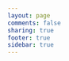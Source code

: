 ```yaml
---
layout: page
comments: false
sharing: true
footer: true
sidebar: true
---
```


<link rel='stylesheet' href='http://publicationslist.org/edit.css'>

<script>
var details = false;
var details = {"firstname":"Satrajit","middlename":"S","lastname":"Ghosh","email":"satra@mit.edu","website":"http:\/\/www.mit.edu\/~satra","address":"","biosketch":"My present research focuses on novel computational approaches for representing multimodal data in the context of the clinical disorders and to develop models for diagnosing and predicting treatment outcome. This is currently being applied to stuttering, ADHD, MDD and SAD. I am also involved with the development and validation of realtime-fMRI as a clinical tool in the context of new project funded by the DoD. I have developed state-of-the-art tools for region of interest analysis of neuroimaging data. As P.I. of an R03 from NIBIB I initiated the development of a Python-based, open-source, multi-institution software project aimed at improving interoperability among existing imaging analysis software packages (http:\/\/nipy.org\/nipype). My prior work has involved real-time synthesis of computer music and sound effects, controlling chaotic oscillators, computational modeling of speech acquisition and production, and real-time DSP-based speech signal processing."};
var readonly = '1';
var rootpath = 'http://publicationslist.org/';
var ownpage = '1';
var userid = 'satra';
var mode = 'publish';
var nothumbs = 0;
var publistBrand = "PublicationsList.org";
var localInstall = 0;
var citationFormat = "default";
var previewMode = '';
<!--
   function setStyle(str) {
     document.getElementById("styleid").href = str;
   }
-->
</script>

<script src='http://publicationslist.org/schema.js?'></script>

<script>
var publist = [
{"refid":"1","repocollections":"","attachment":"","_thumb":"","articletype":"article","sectionheading":"","title":"Cine magnetic resonance imaging with simultaneous audio to evaluate pediatric velopharyngeal insufficiency.","year":"2011","author":"Amanda L Silver, Katherine Nimkin, Jean E Ashland, Satrajit S Ghosh, Andre J W van der Kouwe, Matthew T Brigger, Christopher J Hartnick","journal":"Arch Otolaryngol Head Neck Surg","volume":"137","number":"3","pages":"258-263","month":"Mar","doi":"10.1001\/archoto.2011.11","pubmed":"21422310","pdflink":"http:\/\/www.mendeley.com\/download\/public\/1121631\/4512648195\/de0f8fc781c08412ecd257f337e1d3d63d7b4c41\/dl.pdf","urllink":"","abstract":"To develop a protocol linking cine magnetic resonance (MR) imaging to simultaneously acquired audio recordings of specific phonatory tasks to evaluate velopharyngeal insufficiency (VPI) in children.","note":"","tags":"Adolescent,Adult,Child,Female,Humans,Image Processing, Computer-Assisted,Magnetic Resonance Imaging, Cine,Male,Palate, Soft,Phonation,Reference Values,Tape Recording,Velopharyngeal Insufficiency","publisher":"","booktitle":"","editor":"","address":"","school":"","issn":"1538-361X","isi":"","key":"Silver2011","howpublished":""},
{"refid":"2","repocollections":"","attachment":"","_thumb":"","articletype":"article","sectionheading":"","title":"fMRI investigation of unexpected somatosensory feedback perturbation during speech.","year":"2011","author":"Elisa Golfinopoulos, Jason A Tourville, Jason W Bohland, Satrajit S Ghosh, Alfonso Nieto-Castanon, Frank H Guenther","journal":"Neuroimage","volume":"55","number":"3","pages":"1324-1338","month":"Apr","doi":"10.1016\/j.neuroimage.2010.12.065","pubmed":"21195191","pdflink":"http:\/\/www.mendeley.com\/download\/public\/1121631\/4449461245\/63666819e01265d6d2ddd75e064b97fc92bde1bf\/dl.pdf","urllink":"","abstract":"Somatosensory feedback plays a critical role in the coordination of articulator movements for speech production. In response to unexpected resistance to lip or jaw movements during speech, fluent speakers can use the difference between the somatosensory expectations of a speech sound and the actual somatosensory feedback to adjust the trajectories of functionally relevant but unimpeded articulators. In an effort to investigate the neural substrates underlying the somatosensory feedback control of speech, we used an event-related sparse sampling functional magnetic resonance imaging paradigm and a novel pneumatic device that unpredictably blocked subjects' jaw movements. In comparison to speech, perturbed speech, in which jaw perturbation prompted the generation of compensatory speech motor commands, demonstrated increased effects in bilateral ventral motor cortex, right-lateralized anterior supramarginal gyrus, inferior frontal gyrus pars triangularis and ventral premotor cortex, and bilateral inferior posterior cerebellum (lobule VIII). Structural equation modeling revealed a significant increased influence from left anterior supramarginal gyrus to right anterior supramarginal gyrus and from left anterior supramarginal gyrus to right ventral premotor cortex as well as a significant increased reciprocal influence between right ventral premotor cortex and right ventral motor cortex and right anterior supramarginal gyrus and right inferior frontal gyrus pars triangularis for perturbed speech relative to speech. These results suggest that bilateral anterior supramarginal gyrus, right inferior frontal gyrus pars triangularis, right ventral premotor and motor cortices are functionally coupled and influence speech motor output when somatosensory feedback is unexpectedly perturbed during speech production.","note":"","tags":"Adult,Biomechanics,Cerebellum,Cerebral Cortex,Data Interpretation, Statistical,Electric Stimulation,Feedback, Physiological,Female,Functional Laterality,Humans,Image Processing, Computer-Assisted,Jaw,Magnetic Resonance Imaging,Male,Middle Aged,Models, Statistical,Oxygen,Phonetics,Physical Stimulation,Psychomotor Performance,Speech,Young Adult","publisher":"","booktitle":"","editor":"","address":"","school":"","issn":"1095-9572","isi":"","key":"Golfinopoulos2011","howpublished":""},
{"refid":"3","repocollections":"","attachment":"","_thumb":"","articletype":"article","sectionheading":"","title":"Evaluating the validity of volume-based and surface-based brain image registration for developmental cognitive neuroscience studies in children 4 to 11 years of age.","year":"2010","author":"Satrajit S Ghosh, Sita Kakunoori, Jean Augustinack, Alfonso Nieto-Castanon, Ioulia Kovelman, Nadine Gaab, Joanna A Christodoulou, Christina Triantafyllou, John D E Gabrieli, Bruce Fischl","journal":"Neuroimage","volume":"53","number":"1","pages":"85-93","month":"Oct","doi":"10.1016\/j.neuroimage.2010.05.075","pubmed":"20621657","pdflink":"http:\/\/www.mendeley.com\/download\/public\/1121631\/4527114305\/cca38234ad1e647fd57adf0a7c1d7504a3dae882\/dl.pdf","urllink":"","abstract":"Understanding the neurophysiology of human cognitive development relies on methods that enable accurate comparison of structural and functional neuroimaging data across brains from people of different ages. A fundamental question is whether the substantial brain growth and related changes in brain morphology that occur in early childhood permit valid comparisons of brain structure and function across ages. Here we investigated whether valid comparisons can be made in children from ages 4 to 11, and whether there are differences in the use of volume-based versus surface-based registration approaches for aligning structural landmarks across these ages. Regions corresponding to the calcarine sulcus, central sulcus, and Sylvian fissure in both the hemispheres were manually labeled on T1-weighted structural magnetic resonance images from 31 children ranging in age from 4.2 to 11.2years old. Quantitative measures of shape similarity and volumetric-overlap of these manually labeled regions were calculated when brains were aligned using a 12-parameter affine transform, SPM's nonlinear normalization, a diffeomorphic registration (ANTS), and FreeSurfer's surface-based registration. Registration error for normalization into a common reference framework across participants in this age range was lower than commonly used functional imaging resolutions. Surface-based registration provided significantly better alignment of cortical landmarks than volume-based registration. In addition, registering children's brains to a common space does not result in an age-associated bias between older and younger children, making it feasible to accurately compare structural properties and patterns of brain activation in children from ages 4 to 11.","note":"Supplementary material: http:\/\/hdl.handle.net\/1721.1\/75815","tags":"Aging,Algorithms,Brain,Child, Preschool,Cognition,Female,Humans,Image Enhancement,Image Interpretation, Computer-Assisted,Imaging, Three-Dimensional,Male,Neurosciences,Reproducibility of Results,Sensitivity and Specificity,Subtraction Technique","weight":"3","publisher":"","booktitle":"","editor":"","address":"","school":"","issn":"1095-9572","isi":"","key":"Ghosh2010","howpublished":""},
{"refid":"4","repocollections":"","attachment":"","_thumb":"","articletype":"article","sectionheading":"","title":"Evaluation of volume-based and surface-based brain image registration methods.","year":"2010","author":"Arno Klein, Satrajit S Ghosh, Brian Avants, B T T Yeo, Bruce Fischl, Babak Ardekani, James C Gee, J J Mann, Ramin V Parsey","journal":"Neuroimage","volume":"51","number":"1","pages":"214-220","month":"May","doi":"10.1016\/j.neuroimage.2010.01.091","pubmed":"20123029","pdflink":"http:\/\/www.mendeley.com\/download\/public\/1121631\/4366884125\/6a27fb3d80567e44cd35e6d935d163850e04bd53\/dl.pdf","urllink":"","abstract":"Establishing correspondences across brains for the purposes of comparison and group analysis is almost universally done by registering images to one another either directly or via a template. However, there are many registration algorithms to choose from. A recent evaluation of fully automated nonlinear deformation methods applied to brain image registration was restricted to volume-based methods. The present study is the first that directly compares some of the most accurate of these volume registration methods with surface registration methods, as well as the first study to compare registrations of whole-head and brain-only (de-skulled) images. We used permutation tests to compare the overlap or Hausdorff distance performance for more than 16,000 registrations between 80 manually labeled brain images. We compared every combination of volume-based and surface-based labels, registration, and evaluation. Our primary findings are the following: 1. de-skulling aids volume registration methods; 2. custom-made optimal average templates improve registration over direct pairwise registration; and 3. resampling volume labels on surfaces or converting surface labels to volumes introduces distortions that preclude a fair comparison between the highest ranking volume and surface registration methods using present resampling methods. From the results of this study, we recommend constructing a custom template from a limited sample drawn from the same or a similar representative population, using the same algorithm used for registering brains to the template.","note":"","tags":"Adult,Algorithms,Brain,Female,Head,Humans,Image Processing, Computer-Assisted,Imaging, Three-Dimensional,Magnetic Resonance Imaging,Male,Organ Size,Software,Young Adult","publisher":"","booktitle":"","editor":"","address":"","school":"","issn":"1095-9572","isi":"","key":"Klein2010","howpublished":""},
{"refid":"5","repocollections":"","attachment":"","_thumb":"","articletype":"article","sectionheading":"","title":"A neuroimaging study of premotor lateralization and cerebellar involvement in the production of phonemes and syllables.","year":"2008","author":"Satrajit S Ghosh, Jason A Tourville, Frank H Guenther","journal":"J Speech Lang Hear Res","volume":"51","number":"5","pages":"1183-1202","month":"Oct","doi":"10.1044\/1092-4388(2008\/07-0119)","pubmed":"18664692","pdflink":"http:\/\/www.mendeley.com\/download\/public\/1121631\/4449474285\/931d5d11879bdbb1d8bdecd4507dc993e4a34a80\/dl.pdf","urllink":"","abstract":"This study investigated the network of brain regions involved in overt production of vowels, monosyllables, and bisyllables to test hypotheses derived from the Directions Into Velocities of Articulators (DIVA) model of speech production (Guenther, Ghosh, & Tourville, 2006). The DIVA model predicts left lateralized activity in inferior frontal cortex when producing a single syllable or phoneme and increased cerebellar activity for consonant-vowel syllables compared with steady-state vowels.","note":"","tags":"Adult,Auditory Cortex,Basal Ganglia,Brain Mapping,Cerebellum,Female,Frontal Lobe,Functional Laterality,Humans,Magnetic Resonance Imaging,Male,Middle Aged,Motor Cortex,Phonetics,Somatosensory Cortex,Speech,Thalamus","publisher":"","booktitle":"","editor":"","address":"","school":"","issn":"1092-4388","isi":"","key":"Ghosh2008","howpublished":""},
{"refid":"6","repocollections":"","attachment":"","_thumb":"","articletype":"article","sectionheading":"","title":"Neural modeling and imaging of the cortical interactions underlying syllable production.","year":"2006","author":"Frank H Guenther, Satrajit S Ghosh, Jason A Tourville","journal":"Brain Lang","volume":"96","number":"3","pages":"280-301","month":"Mar","doi":"10.1016\/j.bandl.2005.06.001","pubmed":"16040108","pdflink":"http:\/\/www.mendeley.com\/download\/public\/1121631\/4140896052\/ad6dad3505a13837b2cb9d6b7e63d577a8fb439e\/dl.pdf","urllink":"","abstract":"This paper describes a neural model of speech acquisition and production that accounts for a wide range of acoustic, kinematic, and neuroimaging data concerning the control of speech movements. The model is a neural network whose components correspond to regions of the cerebral cortex and cerebellum, including premotor, motor, auditory, and somatosensory cortical areas. Computer simulations of the model verify its ability to account for compensation to lip and jaw perturbations during speech. Specific anatomical locations of the model's components are estimated, and these estimates are used to simulate fMRI experiments of simple syllable production.","note":"","tags":"Brain Mapping,Cerebral Cortex,Computer Simulation,Humans,Magnetic Resonance Imaging,Models, Neurological,Nerve Net,Psychomotor Performance,Speech,Synaptic Transmission","publisher":"","booktitle":"","editor":"","address":"","school":"","issn":"0093-934X","isi":"","key":"Guenther2006","howpublished":""},
{"refid":"7","repocollections":"","attachment":"","_thumb":"","articletype":"article","sectionheading":"","title":"Representation of sound categories in auditory cortical maps.","year":"2004","author":"Frank H Guenther, Alfonso Nieto-Castanon, Satrajit S Ghosh, Jason A Tourville","journal":"J Speech Lang Hear Res","volume":"47","number":"1","pages":"46-57","month":"Feb","doi":"10.1044\/1092-4388(2004\/005)","pubmed":"15072527","pdflink":"http:\/\/www.mendeley.com\/download\/public\/1121631\/4449474265\/6c957087d7c618235c8bfb5df916dbb575475120\/dl.pdf","urllink":"","abstract":"Functional magnetic resonance imaging (fMRI) was used to investigate the representation of sound categories in human auditory cortex. Experiment 1 investigated the representation of prototypical (good) and nonprototypical (bad) examples of a vowel sound. Listening to prototypical examples of a vowel resulted in less auditory cortical activation than did listening to nonprototypical examples. Experiments 2 and 3 investigated the effects of categorization training and discrimination training with novel nonspeech sounds on auditory cortical representations. The 2 training tasks were shown to have opposite effects on the auditory cortical representation of sounds experienced during training: Discrimination training led to an increase in the amount of activation caused by the training stimuli, whereas categorization training led to decreased activation. These results indicate that the brain efficiently shifts neural resources away from regions of acoustic space where discrimination between sounds is not behaviorally important (e.g., near the center of a sound category) and toward regions where accurate discrimination is needed. The results also provide a straightforward neural account of learned aspects of perceptual distortion near sound categories: Sounds from the center of a category are more difficult to discriminate from each other than sounds near category boundaries because they are represented by fewer cells in the auditory cortical areas.","note":"","tags":"Acoustic Stimulation,Adolescent,Adult,Auditory Cortex,Auditory Threshold,Brain Mapping,Dominance, Cerebral,Female,Humans,Magnetic Resonance Imaging,Male,Middle Aged,Speech Discrimination Tests,Speech Perception","publisher":"","booktitle":"","editor":"","address":"","school":"","issn":"1092-4388","isi":"","key":"Guenther2004","howpublished":""},
{"refid":"8","repocollections":"","attachment":"","_thumb":"","articletype":"article","sectionheading":"","title":"Region of interest based analysis of functional imaging data.","year":"2003","author":"Alfonso Nieto-Castanon, Satrajit S Ghosh, Jason A Tourville, Frank H Guenther","journal":"Neuroimage","volume":"19","number":"4","pages":"1303-1316","month":"Aug","doi":"10.1016\/S1053-8119(03)00188-5","pubmed":"12948689","pdflink":"http:\/\/www.mendeley.com\/download\/public\/1121631\/4140898702\/344a1dd03d94779f950beea9220b0a91f67cd57a\/dl.pdf","urllink":"","abstract":"fMRI analysis techniques are presented that test functional hypotheses at the region of interest (ROI) level. An SPM-compatible Matlab toolbox has been developed that allows the creation of subject-specific ROI masks based on anatomical markers and the testing of functional hypotheses on the regional response using multivariate time-series analysis techniques. The combined application of subject-specific ROI definition and region-level functional analysis is shown to appropriately compensate for intersubject anatomical variability, offering finer localization and increased sensitivity to task-related effects than standard techniques based on whole-brain normalization and voxel or cluster-level functional analysis, while providing a more direct link between discrete brain region hypotheses and the statistical analyses used to test them.","note":"","tags":"Artifacts,Brain Mapping,Cerebral Cortex,Humans,Image Processing, Computer-Assisted,Imaging, Three-Dimensional,Linear Models,Magnetic Resonance Imaging,Mathematical Computing,Monte Carlo Method,Multivariate Analysis,Neural Networks (Computer)","publisher":"","booktitle":"","editor":"","address":"","school":"","issn":"1053-8119","isi":"","key":"Nieto-Castanon2003","howpublished":""},
{"refid":"9","repocollections":"","attachment":"","_thumb":"","articletype":"article","sectionheading":"","title":"Mindboggle: automated brain labeling with multiple atlases.","year":"2005","author":"Arno Klein, Brett Mensh, Satrajit Ghosh, Jason Tourville, Joy Hirsch","journal":"BMC Med Imaging","volume":"5","number":"","pages":"","month":"Oct","doi":"10.1186\/1471-2342-5-7","pubmed":"16202176","pdflink":"http:\/\/www.mendeley.com\/download\/public\/1121631\/4449474255\/d7abfa0a5fe0155360e7383d35a5ff4576ed4893\/dl.pdf","urllink":"","abstract":"To make inferences about brain structures or activity across multiple individuals, one first needs to determine the structural correspondences across their image data. We have recently developed Mindboggle as a fully automated, feature-matching approach to assign anatomical labels to cortical structures and activity in human brain MRI data. Label assignment is based on structural correspondences between labeled atlases and unlabeled image data, where an atlas consists of a set of labels manually assigned to a single brain image. In the present work, we study the influence of using variable numbers of individual atlases to nonlinearly label human brain image data.","note":"","tags":"","publisher":"","booktitle":"","editor":"","address":"","school":"","issn":"1471-2342","isi":"","key":"Klein2005","howpublished":""},
{"refid":"10","repocollections":"","attachment":"","_thumb":"","articletype":"article","sectionheading":"","title":"Computing moment-to-moment BOLD activation for real-time neurofeedback.","year":"2011","author":"Oliver Hinds, Satrajit Ghosh, Todd W Thompson, Julie J Yoo, Susan Whitfield-Gabrieli, Christina Triantafyllou, John D E Gabrieli","journal":"Neuroimage","volume":"54","number":"1","pages":"361-368","month":"Jan","doi":"10.1016\/j.neuroimage.2010.07.060","pubmed":"20682350","pdflink":"http:\/\/www.mendeley.com\/download\/public\/1121631\/4366448085\/bb88e1c9439a8ff26d789384496c2f505dba2181\/dl.%20-%202011%20-%20neuroimage%20computing%20moment-to-moment%20bold%20activation%20for%20real-time%20neurofeedback","urllink":"","abstract":"Estimating moment-to-moment changes in blood oxygenation level dependent (BOLD) activation levels from functional magnetic resonance imaging (fMRI) data has applications for learned regulation of regional activation, brain state monitoring, and brain-machine interfaces. In each of these contexts, accurate estimation of the BOLD signal in as little time as possible is desired. This is a challenging problem due to the low signal-to-noise ratio of fMRI data. Previous methods for real-time fMRI analysis have either sacrificed the ability to compute moment-to-moment activation changes by averaging several acquisitions into a single activation estimate or have sacrificed accuracy by failing to account for prominent sources of noise in the fMRI signal. Here we present a new method for computing the amount of activation present in a single fMRI acquisition that separates moment-to-moment changes in the fMRI signal intensity attributable to neural sources from those due to noise, resulting in a feedback signal more reflective of neural activation. This method computes an incremental general linear model fit to the fMRI time series, which is used to calculate the expected signal intensity at each new acquisition. The difference between the measured intensity and the expected intensity is scaled by the variance of the estimator in order to transform this residual difference into a statistic. Both synthetic and real data were used to validate this method and compare it to the only other published real-time fMRI method.","note":"","tags":"Biofeedback, Psychology,Computing Methodologies,Feedback, Physiological,Feedback, Psychological,Humans,Image Processing, Computer-Assisted,Kinetics,Magnetic Resonance Imaging,Oxygen,Reproducibility of Results,Signal Transduction","publisher":"","booktitle":"","editor":"","address":"","school":"","issn":"1095-9572","isi":"","key":"Hinds2011","howpublished":""},
{"refid":"11","repocollections":"","attachment":"","_thumb":"","articletype":"article","sectionheading":"","title":"Prediction of Successful Memory Encoding from fMRI Data.","year":"2008","author":"S K Balci, M R Sabuncu, J Yoo, S S Ghosh, S Whitfield-Gabrieli, J D E Gabrieli, P Golland","journal":"Med Image Comput Comput Assist Interv","volume":"2008","number":"11","pages":"97-104","month":"Sep","doi":"10.1901\/jaba.2008.2008-97","pubmed":"20401334","pdflink":"http:\/\/www.mendeley.com\/download\/public\/1121631\/4449474275\/d7f7c9895a8a70e76691722a364794be1182e9c3\/dl.pdf","urllink":"","abstract":"In this work, we explore the use of classification algorithms in predicting mental states from functional neuroimaging data. We train a linear support vector machine classifier to characterize spatial fMRI activation patterns. We employ a general linear model based feature extraction method and use the t-test for feature selection. We evaluate our method on a memory encoding task, using participants' subjective prediction about learning as a benchmark for our classifier. We show that the classifier achieves better than random predictions and the average accuracy is close to subject's own prediction performance. In addition, we validate our tool on a simple motor task where we demonstrate an average prediction accuracy of over 90%. Our experiments demonstrate that the classifier performance depends significantly on the complexity of the experimental design and the mental process of interest.","note":"","tags":"","publisher":"","booktitle":"","editor":"","address":"","school":"","issn":"","isi":"","key":"Balci2008","howpublished":""},
{"refid":"12","repocollections":"","attachment":"","_thumb":"","articletype":"article","sectionheading":"","title":"An investigation of the relation between sibilant production and somatosensory and auditory acuity.","year":"2010","author":"Satrajit S Ghosh, Melanie L Matthies, Edwin Maas, Alexandra Hanson, Mark Tiede, Lucie M\u00e9nard, Frank H Guenther, Harlan Lane, Joseph S Perkell","journal":"J Acoust Soc Am","volume":"128","number":"5","pages":"3079-3087","month":"Nov","doi":"10.1121\/1.3493430","pubmed":"21110603","pdflink":"http:\/\/www.mendeley.com\/download\/public\/1121631\/4449461225\/693235738d8cc562c92b137e62dacaf3ac1e84c1\/dl.pdf","urllink":"","abstract":"The relation between auditory acuity, somatosensory acuity and the magnitude of produced sibilant contrast was investigated with data from 18 participants. To measure auditory acuity, stimuli from a synthetic sibilant continuum ([s]-[\u0283]) were used in a four-interval, two-alternative forced choice adaptive-staircase discrimination task. To measure somatosensory acuity, small plastic domes with grooves of different spacing were pressed against each participant's tongue tip and the participant was asked to identify one of four possible orientations of the grooves. Sibilant contrast magnitudes were estimated from productions of the words 'said,' 'shed,' 'sid,' and 'shid'. Multiple linear regression revealed a significant relation indicating that a combination of somatosensory and auditory acuity measures predicts produced acoustic contrast. When the participants were divided into high- and low-acuity groups based on their median somatosensory and auditory acuity measures, separate ANOVA analyses with sibilant contrast as the dependent variable yielded a significant main effect for each acuity group. These results provide evidence that sibilant productions have auditory as well as somatosensory goals and are consistent with prior results and the theoretical framework underlying the DIVA model of speech production.","note":"","tags":"Auditory Cortex,Feedback,Female,Humans,Linear Models,Male,Phonation,Phonetics,Proprioception,Somatosensory Cortex,Speech Perception,Speech Production Measurement,Tongue,Touch Perception,Young Adult","publisher":"","booktitle":"","editor":"","address":"","school":"","issn":"1520-8524","isi":"","key":"Ghosh2010","howpublished":""},
{"refid":"13","repocollections":"","attachment":"","_thumb":"","articletype":"article","sectionheading":"","title":"Adaptive auditory feedback control of the production of formant trajectories in the Mandarin triphthong \/iau\/ and its pattern of generalization.","year":"2010","author":"Shanqing Cai, Satrajit S Ghosh, Frank H Guenther, Joseph S Perkell","journal":"J Acoust Soc Am","volume":"128","number":"4","pages":"2033-2048","month":"Oct","doi":"10.1121\/1.3479539","pubmed":"20968374","pdflink":"http:\/\/www.mendeley.com\/download\/public\/1121631\/4449474295\/1b1da271d0f7f7bd69e5c9e1a6f4dfdf0d9cf762\/dl.pdf","urllink":"","abstract":"In order to test whether auditory feedback is involved in the planning of complex articulatory gestures in time-varying phonemes, the current study examined native Mandarin speakers' responses to auditory perturbations of their auditory feedback of the trajectory of the first formant frequency during their production of the triphthong \/iau\/. On average, subjects adaptively adjusted their productions to partially compensate for the perturbations in auditory feedback. This result indicates that auditory feedback control of speech movements is not restricted to quasi-static gestures in monophthongs as found in previous studies, but also extends to time-varying gestures. To probe the internal structure of the mechanisms of auditory-motor transformations, the pattern of generalization of the adaptation learned on the triphthong \/iau\/ to other vowels with different temporal and spatial characteristics (produced only under masking noise) was tested. A broad but weak pattern of generalization was observed; the strength of the generalization diminished with increasing dissimilarity from \/iau\/. The details and implications of the pattern of generalization are examined and discussed in light of previous sensorimotor adaptation studies of both speech and limb motor control and a neurocomputational model of speech motor control.","note":"","tags":"Adaptation, Psychological,Adult,Audiometry, Speech,Auditory Pathways,Auditory Threshold,Feedback, Psychological,Female,Gestures,Humans,Male,Motor Activity,Phonetics,Signal Detection, Psychological,Sound Spectrography,Speech Acoustics,Speech Perception,Time Factors","publisher":"","booktitle":"","editor":"","address":"","school":"","issn":"1520-8524","isi":"","key":"Cai2010","howpublished":""},
{"refid":"14","repocollections":"","attachment":"","_thumb":"","articletype":"article","sectionheading":"","title":"Nipype: a flexible, lightweight and extensible neuroimaging data processing framework in python.","year":"2011","author":"Krzysztof Gorgolewski, Christopher D Burns, Cindee Madison, Dav Clark, Yaroslav O Halchenko, Michael L Waskom, Satrajit S Ghosh","journal":"Front Neuroinform","volume":"5","number":"","pages":"","month":"08","doi":"10.3389\/fninf.2011.00013","pubmed":"21897815","pdflink":"http:\/\/www.mendeley.com\/download\/public\/1121631\/4449461235\/b85bf8a0689b3b6b631c5470776cbbf90b7e7993\/dl.pdf","urllink":"","abstract":"Current neuroimaging software offer users an incredible opportunity to analyze their data in different ways, with different underlying assumptions. Several sophisticated software packages (e.g., AFNI, BrainVoyager, FSL, FreeSurfer, Nipy, R, SPM) are used to process and analyze large and often diverse (highly multi-dimensional) data. However, this heterogeneous collection of specialized applications creates several issues that hinder replicable, efficient, and optimal use of neuroimaging analysis approaches: (1) No uniform access to neuroimaging analysis software and usage information; (2) No framework for comparative algorithm development and dissemination; (3) Personnel turnover in laboratories often limits methodological continuity and training new personnel takes time; (4) Neuroimaging software packages do not address computational efficiency; and (5) Methods sections in journal articles are inadequate for reproducing results. To address these issues, we present Nipype (Neuroimaging in Python: Pipelines and Interfaces; http:\/\/nipy.org\/nipype), an open-source, community-developed, software package, and scriptable library. Nipype solves the issues by providing Interfaces to existing neuroimaging software with uniform usage semantics and by facilitating interaction between these packages using Workflows. Nipype provides an environment that encourages interactive exploration of algorithms, eases the design of Workflows within and between packages, allows rapid comparative development of algorithms and reduces the learning curve necessary to use different packages. Nipype supports both local and remote execution on multi-core machines and clusters, without additional scripting. Nipype is Berkeley Software Distribution licensed, allowing anyone unrestricted usage. An open, community-driven development philosophy allows the software to quickly adapt and address the varied needs of the evolving neuroimaging community, especially in the context of increasing demand for reproducible research.","note":"","tags":"","publisher":"","booktitle":"","editor":"","address":"","school":"","issn":"1662-5196","isi":"","key":"Gorgolewski2011","howpublished":""},
{"refid":"15","repocollections":"","attachment":"","_thumb":"","articletype":"article","sectionheading":"","title":"Focal manipulations of formant trajectories reveal a role of auditory feedback in the online control of both within-syllable and between-syllable speech timing.","year":"2011","author":"Shanqing Cai, Satrajit S Ghosh, Frank H Guenther, Joseph S Perkell","journal":"J Neurosci","volume":"31","number":"45","pages":"16483-16490","month":"Nov","doi":"10.1523\/JNEUROSCI.3653-11.2011","pubmed":"22072698","pdflink":"http:\/\/www.mendeley.com\/download\/public\/1121631\/4511952695\/384a7318fee171f84998dde0027fa7057d8c88ec\/dl.pdf","urllink":"","abstract":"Within the human motor repertoire, speech production has a uniquely high level of spatiotemporal complexity. The production of running speech comprises the traversing of spatial positions with precisely coordinated articulator movements to produce 10-15 sounds\/s. How does the brain use auditory feedback, namely the self-perception of produced speech sounds, in the online control of spatial and temporal parameters of multisyllabic articulation? This question has important bearings on the organizational principles of sequential actions, yet its answer remains controversial due to the long latency of the auditory feedback pathway and technical challenges involved in manipulating auditory feedback in precisely controlled ways during running speech. In this study, we developed a novel technique for introducing time-varying, focal perturbations in the auditory feedback during multisyllabic, connected speech. Manipulations of spatial and temporal parameters of the formant trajectory were tested separately on two groups of subjects as they uttered \"I owe you a yo-yo.\" Under these perturbations, significant and specific changes were observed in both the spatial and temporal parameters of the produced formant trajectories. Compensations to spatial perturbations were bidirectional and opposed the perturbations. Furthermore, under perturbations that manipulated the timing of auditory feedback trajectory (slow-down or speed-up), significant adjustments in syllable timing were observed in the subjects' productions. These results highlight the systematic roles of auditory feedback in the online control of a highly over-learned action as connected speech articulation and provide a first look at the properties of this type of sensorimotor interaction in sequential movements.","note":"","tags":"","publisher":"","booktitle":"","editor":"","address":"","school":"","issn":"1529-2401","isi":"","key":"Cai2011","howpublished":""},
{"refid":"16","repocollections":"","attachment":"","_thumb":"","articletype":"article","sectionheading":"","title":"The influence of auditory acuity on acoustic variability and the use of motor equivalence during adaptation to a perturbation.","year":"2011","author":"Jana Brunner, Satrajit Ghosh, Philip Hoole, Melanie Matthies, Mark Tiede, Joseph Perkell","journal":"J Speech Lang Hear Res","volume":"54","number":"3","pages":"727-739","month":"Jun","doi":"10.1044\/1092-4388(2010\/09-0256)","pubmed":"20966388","pdflink":"http:\/\/www.mendeley.com\/download\/public\/1121631\/4449461265\/4164c4e0cf249ccbc950dac70720b9d95103bc51\/dl.pdf","urllink":"","abstract":"The aim of this study was to relate speakers' auditory acuity for the sibilant contrast, their use of motor equivalent trading relationships in producing the sibilant \/\u222b\/, and their produced acoustic distance between the sibilants \/s\/ and \/\u222b\/. Specifically, the study tested the hypotheses that during adaptation to a perturbation of vocal-tract shape, high-acuity speakers use motor equivalence strategies to a greater extent than do low-acuity speakers in order to reach their smaller phonemic goal regions, and that high-acuity speakers produce greater acoustic distance between 2 sibilant phonemes than do low-acuity speakers.","note":"","tags":"Acoustic Stimulation,Adaptation, Physiological,Adult,Female,Hearing,Humans,Lip,Male,Middle Aged,Palate,Phonetics,Speech,Speech Discrimination Tests,Speech Intelligibility,Tongue","publisher":"","booktitle":"","editor":"","address":"","school":"","issn":"1558-9102","isi":"","key":"Brunner2011","howpublished":""},
{"refid":"17","repocollections":"","attachment":"","_thumb":"","articletype":"article","sectionheading":"","title":"Data sharing in neuroimaging research.","year":"2012","author":"Jean-Baptiste Poline, Janis L Breeze, Satrajit Ghosh, Krzysztof Gorgolewski, Yaroslav O Halchenko, Michael Hanke, Christian Haselgrove, Karl G Helmer, David B Keator, Daniel S Marcus, Russell A Poldrack, Yannick Schwartz, John Ashburner, David N Kennedy","journal":"Front Neuroinform","volume":"6","number":"","pages":"","month":"04","doi":"10.3389\/fninf.2012.00009","pubmed":"22493576","pdflink":"http:\/\/www.frontiersin.org\/Journal\/DownloadFile.ashx?pdf=1&FileId=%2030651&articleId=%2017185&Version=%201&ContentTypeId=21&FileName=%20fninf-06-00009.pdf","urllink":"http:\/\/www.frontiersin.org\/Journal\/FullText.aspx?s=752&name=Neuroinformatics&ART_DOI=10.3389\/fninf.2012.00009","abstract":"Significant resources around the world have been invested in neuroimaging studies of brain function and disease. Easier access to this large body of work should have profound impact on research in cognitive neuroscience and psychiatry, leading to advances in the diagnosis and treatment of psychiatric and neurological disease. A trend toward increased sharing of neuroimaging data has emerged in recent years. Nevertheless, a number of barriers continue to impede momentum. Many researchers and institutions remain uncertain about how to share data or lack the tools and expertise to participate in data sharing. The use of electronic data capture (EDC) methods for neuroimaging greatly simplifies the task of data collection and has the potential to help standardize many aspects of data sharing. We review here the motivations for sharing neuroimaging data, the current data sharing landscape, and the sociological or technical barriers that still need to be addressed. The INCF Task Force on Neuroimaging Datasharing, in conjunction with several collaborative groups around the world, has started work on several tools to ease and eventually automate the practice of data sharing. It is hoped that such tools will allow researchers to easily share raw, processed, and derived neuroimaging data, with appropriate metadata and provenance records, and will improve the reproducibility of neuroimaging studies. By providing seamless integration of data sharing and analysis tools within a commodity research environment, the Task Force seeks to identify and minimize barriers to data sharing in the field of neuroimaging.","note":"","tags":"","publisher":"","booktitle":"","editor":"","address":"","school":"","issn":"1662-5196","isi":"","key":"Poline2012","howpublished":""},
{"refid":"20","repocollections":"","attachment":"","_thumb":"","articletype":"article","sectionheading":"","title":"Learning from open source software projects to improve scientific review","year":"2012","author":"Satrajit S Ghosh, Arno Klein, Brian Avants, K Jarrod Millman","journal":"Frontiers in Computational Neuroscience","volume":"6","number":"","pages":"","month":"2012","doi":"10.3389\/fncom.2012.00018","pubmed":"","pdflink":"http:\/\/www.frontiersin.org\/Journal\/DownloadFile.ashx?pdf=1&FileId=%2059390&articleId=%2011817&Version=%201&ContentTypeId=21&FileName=%20fncom-06-00018.pdf","urllink":"http:\/\/www.frontiersin.org\/Journal\/FullText.aspx?s=237&name=Computational_Neuroscience&ART_DOI=10.3389\/fncom.2012.00018","abstract":"Peer-reviewed publications are the primary mechanism for sharing scientific results. The current peer-review process is, however, fraught with many problems that undermine the pace, validity, and credibility of science.   We highlight five salient problems: (1) Reviewers are expected to have comprehensive expertise; (2) Reviewers do not have sufficient access to methods and materials to evaluate a study; (3) Reviewers are not acknowledged; (4) There is no measure of the quality of a review; and (5) Reviews take a lot of time, and once submitted cannot evolve. We propose that these problems can be resolved by making the following changes to the review process. Distributing reviews to many reviewers would allow each reviewer to focus on portions of the article that reflect the reviewer?s specialty or area of interest and place less of a burden on any one reviewer, enabling a more comprehensive and timely review. Providing reviewers materials and methods to perform comprehensive evaluation would facilitate transparency, replication of results and enable greater scrutiny by people from different fields using different nomenclature, leading to greater clarity and cross-fertilization of ideas. Acknowledging reviewers makes it possible to quantitatively assess reviewer contributions, which could be integrated with assessments for promotions and grants. Quantifying review quality could help establish the importance of reviewers and information generated during a review, and assess the importance of a submitted article. Finally, we recommend expediting post-publication reviews and allowing for the dialogue to continue and flourish in a dynamic and interactive manner. We argue that these solutions can be addressed by building upon computer programming code management systems. In this article, we provide examples of current code review systems that offer opportunities for addressing the above problems, and offer suggestions for enhancing code review systems for article review.","note":"","tags":"code review systems,distributed peer review,open source software development,post-publication peer review","publisher":"","booktitle":"","editor":"","address":"","school":"","issn":"1662-5188","isi":"","key":"Ghosh2012","howpublished":"http:\/\/www.frontiersin.org\/Journal\/Abstract.aspx?s=237&name=computational_neuroscience&ART_DOI=10.3389\/fncom.2012.00018"},
{"refid":"22","repocollections":"","attachment":"","_thumb":"","articletype":"article","sectionheading":"","title":"Weak Responses to Auditory Feedback Perturbation during Articulation in Persons Who Stutter: Evidence for Abnormal Auditory-Motor Transformation.","year":"2012","author":"Shanqing Cai, Deryk S Beal, Satrajit S Ghosh, Mark K Tiede, Frank H Guenther, Joseph S Perkell","journal":"PLoS One","volume":"7","number":"7","pages":"","month":"07","doi":"10.1371\/journal.pone.0041830","pubmed":"22911857","pdflink":"http:\/\/www.plosone.org\/article\/fetchObjectAttachment.action?uri=info%3Adoi%2F10.1371%2Fjournal.pone.0041830&representation=PDF","urllink":"http:\/\/www.plosone.org\/article\/info%3Adoi%2F10.1371%2Fjournal.pone.0041830","abstract":"Previous empirical observations have led researchers to propose that auditory feedback (the auditory perception of self-produced sounds when speaking) functions abnormally in the speech motor systems of persons who stutter (PWS). Researchers have theorized that an important neural basis of stuttering is the aberrant integration of auditory information into incipient speech motor commands. Because of the circumstantial support for these hypotheses and the differences and contradictions between them, there is a need for carefully designed experiments that directly examine auditory-motor integration during speech production in PWS. In the current study, we used real-time manipulation of auditory feedback to directly investigate whether the speech motor system of PWS utilizes auditory feedback abnormally during articulation and to characterize potential deficits of this auditory-motor integration. Twenty-one PWS and 18 fluent control participants were recruited. Using a short-latency formant-perturbation system, we examined participants' compensatory responses to unanticipated perturbation of auditory feedback of the first formant frequency during the production of the monophthong [\u03b5]. The PWS showed compensatory responses that were qualitatively similar to the controls' and had close-to-normal latencies (\u223c150 ms), but the magnitudes of their responses were substantially and significantly smaller than those of the control participants (by 47% on average, p<0.05). Measurements of auditory acuity indicate that the weaker-than-normal compensatory responses in PWS were not attributable to a deficit in low-level auditory processing. These findings are consistent with the hypothesis that stuttering is associated with functional defects in the inverse models responsible for the transformation from the domain of auditory targets and auditory error information into the domain of speech motor commands.","note":"","tags":"","publisher":"","booktitle":"","editor":"","address":"","school":"","issn":"1932-6203","isi":"","key":"Cai2012","howpublished":""},
{"refid":"23","repocollections":"","attachment":"","_thumb":"","articletype":"article","sectionheading":"","title":"Predicting treatment response in social anxiety disorder from functional magnetic resonance imaging.","year":"2013","author":"Oliver Doehrmann, Satrajit S Ghosh, Frida E Polli, Gretchen O Reynolds, Franziska Horn, Anisha Keshavan, Christina Triantafyllou, Zeynep M Saygin, Susan Whitfield-Gabrieli, Stefan G Hofmann, Mark Pollack, John D Gabrieli","journal":"JAMA psychiatry (Chicago, Ill.)","volume":"70","number":"1","pages":"87-97","month":"Jan","doi":"10.1001\/2013.jamapsychiatry.5","pubmed":"22945462","pdflink":"http:\/\/www.mendeley.com\/download\/personal\/1121631\/5216929184\/98b19cffd8630acba6943c7e8e1c3a40f5635ae0\/dl.pdf","urllink":"","abstract":"CONTEXT: \r\nCurrent behavioral measures poorly predict treatment outcome in social anxiety disorder (SAD). To our knowledge, this is the first study to examine neuroimaging-based treatment prediction in SAD.\r\nOBJECTIVE:\r\nTo measure brain activation in patients with SAD as a biomarker to predict subsequent response to cognitive behavioral therapy (CBT).\r\nDESIGN:\r\nFunctional magnetic resonance imaging (fMRI) data were collected prior to CBT intervention. Changes in clinical status were regressed on brain responses and tested for selectivity for social stimuli.\r\nSETTING:\r\nPatients were treated with protocol-based CBT at anxiety disorder programs at Boston University or Massachusetts General Hospital and underwent neuroimaging data collection at Massachusetts Institute of Technology.\r\nPATIENTS:\r\nThirty-nine medication-free patients meeting DSM-IV criteria for the generalized subtype of SAD.\r\nINTERVENTIONS:\r\nBrain responses to angry vs neutral faces or emotional vs neutral scenes were examined with fMRI prior to initiation of CBT.\r\nMAIN OUTCOME MEASURES:\r\nWhole-brain regression analyses with differential fMRI responses for angry vs neutral faces and changes in Liebowitz Social Anxiety Scale score as the treatment outcome measure.\r\nRESULTS:\r\nPretreatment responses significantly predicted subsequent treatment outcome of patients selectively for social stimuli and particularly in regions of higher-order visual cortex. Combining the brain measures with information on clinical severity accounted for more than 40% of the variance in treatment response and substantially exceeded predictions based on clinical measures at baseline. Prediction success was unaffected by testing for potential confounding factors such as depression severity at baseline.\r\nCONCLUSIONS:\r\nThe results suggest that brain imaging can provide biomarkers that substantially improve predictions for the success of cognitive behavioral interventions and more generally suggest that such biomarkers may offer evidence-based, personalized medicine approaches for optimally selecting among treatment options for a patient.","note":"Supplementary material: http:\/\/hdl.handle.net\/1721.1\/69968","tags":"Adult,Anxiety Disorders,Biological Markers,Brain,Cognitive Therapy,Female,Humans,Magnetic Resonance Imaging,Male,Phobic Disorders,Predictive Value of Tests,Psychotherapy, Group,Treatment Outcome","weight":"23","publisher":"","booktitle":"","editor":"","address":"","school":"","issn":"2168-6238","isi":"","key":"Doehrmann2013","howpublished":""},
{"refid":"24","repocollections":"","attachment":"","_thumb":"","articletype":"article","sectionheading":"","title":"Roles of Default-Mode Network and Supplementary Motor Area in Human Vigilance Performance: Evidence from Real-Time fMRI.","year":"2012","author":"Oliver Hinds, Todd W Thompson, Satrajit Ghosh, Julie J Yoo, Susan Whitfield-Gabrieli, Christina Triantafyllou, John D E Gabrieli","journal":"J Neurophysiol","volume":"","number":"","pages":"","month":"Dec","doi":"10.1152\/jn.00533.2011","pubmed":"23236006","pdflink":"http:\/\/www.mendeley.com\/download\/personal\/1121631\/5748234334\/ec7ee26ab353539773eb9331e90e040c111dcf6c\/dl.pdf","urllink":"","abstract":"We used real-time functional magnetic resonance imaging (fMRI) to determine which regions of the human brain have a role in vigilance as measured by simple reaction time (RT) to occasional and unpredictable visual targets. We first identified brain regions where activation prior to target presentation predicted RT. Slower RT was preceded by greater activation in the default-mode network, including lateral parietal, precuneus, and medial prefrontal cortices; faster RT was preceded by greater activation in the supplementary motor area (SMA). We examined the roles of these brain regions in vigilance by triggering trials based on brain states defined by blood oxygenation level-dependent activation measured using real-time fMRI. When activation of relevant neural systems indicated either a good brain state (increased activation of SMA) or a bad brain state (increased activation of lateral parietal cortex and precuneus) for performance, a target was presented and RT was measured. RT on trials triggered by a good brain state were significantly faster than RT on trials triggered by a bad brain state. Thus, human performance was controlled by monitoring brain states that indicated high or low vigilance. These findings identify neural systems that have a role in vigilance, and provide direct evidence that the default-mode network has a role in human performance. The ability to control and enhance human behavior based on brain state may have broad implications.","note":"","tags":"","publisher":"","booktitle":"","editor":"","address":"","school":"","issn":"1522-1598","isi":"","key":"Hinds2012","howpublished":""},
{"refid":"25","repocollections":"","attachment":"","_thumb":"","articletype":"article","sectionheading":"","title":"Optimized design and analysis of sparse-sampling FMRI experiments.","year":"2013","author":"Tyler K Perrachione, Satrajit S Ghosh","journal":"Front Neurosci","volume":"7","number":"","pages":"","month":"04","doi":"10.3389\/fnins.2013.00055","pubmed":"23616742","pdflink":"http:\/\/www.frontiersin.org\/Journal\/DownloadFile.ashx?pdf=1&FileId=6538&articleId=42140&Version=1&ContentTypeId=21&FileName=fnins-07-00055.pdf","urllink":"http:\/\/www.frontiersin.org\/Brain_Imaging_Methods\/10.3389\/fnins.2013.00055\/full","abstract":"Sparse-sampling is an important methodological advance in functional magnetic resonance imaging (fMRI), in which silent delays are introduced between MR volume acquisitions, allowing for the presentation of auditory stimuli without contamination by acoustic scanner noise and for overt vocal responses without motion-induced artifacts in the functional time series. As such, the sparse-sampling technique has become a mainstay of principled fMRI research into the cognitive and systems neuroscience of speech, language, hearing, and music. Despite being in use for over a decade, there has been little systematic investigation of the acquisition parameters, experimental design considerations, and statistical analysis approaches that bear on the results and interpretation of sparse-sampling fMRI experiments. In this report, we examined how design and analysis choices related to the duration of repetition time (TR) delay (an acquisition parameter), stimulation rate (an experimental design parameter), and model basis function (an analysis parameter) act independently and interactively to affect the neural activation profiles observed in fMRI. First, we conducted a series of computational simulations to explore the parameter space of sparse design and analysis with respect to these variables; second, we validated the results of these simulations in a series of sparse-sampling fMRI experiments. Overall, these experiments suggest the employment of three methodological approaches that can, in many situations, substantially improve the detection of neurophysiological response in sparse fMRI: (1) Sparse analyses should utilize a physiologically informed model that incorporates hemodynamic response convolution to reduce model error. (2) The design of sparse fMRI experiments should maintain a high rate of stimulus presentation to maximize effect size. (3) TR delays of short to intermediate length can be used between acquisitions of sparse-sampled functional image volumes to increase the number of samples and improve statistical power.","note":"","tags":"","publisher":"","booktitle":"","editor":"","address":"","school":"","issn":"1662-4548","isi":"","key":"Perrachione2013","howpublished":""},
{"refid":"26","repocollections":"","attachment":"","_thumb":"","articletype":"article","sectionheading":"","title":"Instrumentation bias in the use and evaluation of scientific software: recommendations for reproducible practices in the computational sciences.","year":"2013","author":"Nicholas J Tustison, Hans J Johnson, Torsten Rohlfing, Arno Klein, Satrajit S Ghosh, Luis Ibanez, Brian B Avants","journal":"Frontiers in neuroscience","volume":"7","number":"","pages":"","month":"09","doi":"10.3389\/fnins.2013.00162","pubmed":"24058331","pdflink":"http:\/\/www.frontiersin.org\/Journal\/DownloadFile.ashx?pdf=1&FileId=10531&articleId=61590&Version=1&ContentTypeId=21&FileName=fnins-07-00162.pdf","urllink":"http:\/\/www.frontiersin.org\/Brain_Imaging_Methods\/10.3389\/fnins.2013.00162\/full","abstract":"","note":"","tags":"","publisher":"","booktitle":"","editor":"","address":"","school":"","issn":"1662-4548","isi":"","key":"Tustison2013","howpublished":""},
{"refid":"27","repocollections":"","attachment":"","_thumb":"","articletype":"inproceedings","sectionheading":"","title":"Predicting Treatment Response from Resting State fMRI Data : Comparison of Parcellation Approaches","year":"2013","author":"Satrajit S Ghosh, Anisha Keshavan, Georg Langs","booktitle":"Pattern Recognition in Neuroimaging (PRNI), 2013 International Workshop on","editor":"","pages":"225-228","organization":"","address":"","publisher":"","doi":"10.1109\/PRNI.2013.64","pubmed":"","pdflink":"http:\/\/www.mendeley.com\/download\/personal\/1121631\/6148324414\/a1ae5caafdb1517fbf6e5d4379af3b64f2c2f729\/dl.pdf","urllink":"","abstract":"Resting state fMRI reveals intrinsic network characteristics present in the brain. They are correlated with behavioral measures, and have made surprising insights in the brains\u2019 connectivity structure possible. At the core of many of those studies is the correlation of behavioral measures, and the characteristics of networks among a set of brain regions. In this paper we evaluate methods that identify functional networks in resting state fMRI in light of predicting treatment response of patients suffering from social anxiety disorder. Results illustrate differences in prediction when obtaining network labelings by population-wide-clustering, subject-specific parcellation, transferring anatomical region labels, or mapping networks from a previous large scale resting state study.","note":"","tags":"Diffusion Embedding;Graph Measures;Resting State Functional MRI;Treatment outcome","month":"","journal":"","volume":"","number":"","school":"","issn":"","isi":"","key":"ref6603596","howpublished":""},
{"refid":"28","repocollections":"","attachment":"","_thumb":"","articletype":"article","sectionheading":"","title":"Diffusion imaging of cerebral white matter in persons who stutter: evidence for network-level anomalies.","year":"2014","author":"Shanqing Cai, Jason A Tourville, Deryk S Beal, Joseph S Perkell, Frank H Guenther, Satrajit S Ghosh","journal":"Frontiers in human neuroscience","volume":"8","number":"","pages":"","month":"02","doi":"10.3389\/fnhum.2014.00054","pubmed":"24611042","pdflink":"http:\/\/journal.frontiersin.org\/Journal\/10.3389\/fnhum.2014.00054\/pdf","urllink":"http:\/\/journal.frontiersin.org\/Journal\/10.3389\/fnhum.2014.00054\/full","abstract":"Deficits in brain white matter have been a main focus of recent neuroimaging studies on stuttering. However, no prior study has examined brain connectivity on the global level of the cerebral cortex in persons who stutter (PWS). In the current study, we analyzed the results from probabilistic tractography between regions comprising the cortical speech network. An anatomical parcellation scheme was used to define 28 speech production-related ROIs in each hemisphere. We used network-based statistic (NBS) and graph theory to analyze the connectivity patterns obtained from tractography. At the network-level, the probabilistic corticocortical connectivity from the PWS group were significantly weaker than that from persons with fluent speech (PFS). NBS analysis revealed significant components in the bilateral speech networks with negative correlations with stuttering severity. To facilitate comparison with previous studies, we also performed tract-based spatial statistics (TBSS) and regional fractional anisotropy (FA) averaging. Results from tractography, TBSS and regional FA averaging jointly highlight the importance of several regions in the left peri-Rolandic sensorimotor and premotor areas, most notably the left ventral premotor cortex (vPMC) and middle primary motor cortex, in the neuroanatomical basis of stuttering.","note":"","tags":"","weight":28,"publisher":"","booktitle":"","editor":"","address":"","school":"","issn":"1662-5161","isi":"","key":"Cai2014","howpublished":""},
{"refid":"29","repocollections":"","attachment":"","_thumb":"","articletype":"article","sectionheading":"","title":"Impaired timing adjustments in response to time-varying auditory perturbation during connected speech production in persons who stutter.","year":"2014","author":"Shanqing Cai, Deryk S Beal, Satrajit S Ghosh, Frank H Guenther, Joseph S Perkell","journal":"Brain and language","volume":"129","number":"","pages":"24-29","month":"Feb","doi":"10.1016\/j.bandl.2014.01.002","pubmed":"24486601","pdflink":"","urllink":"","abstract":"Auditory feedback (AF), the speech signal received by a speaker's own auditory system, contributes to the online control of speech movements. Recent studies based on AF perturbation provided evidence for abnormalities in the integration of auditory error with ongoing articulation and phonation in persons who stutter (PWS), but stopped short of examining connected speech. This is a crucial limitation considering the importance of sequencing and timing in stuttering. In the current study, we imposed time-varying perturbations on AF while PWS and fluent participants uttered a multisyllabic sentence. Two distinct types of perturbations were used to separately probe the control of the spatial and temporal parameters of articulation. While PWS exhibited only subtle anomalies in the AF-based spatial control, their AF-based fine-tuning of articulatory timing was substantially weaker than normal, especially in early parts of the responses, indicating slowness in the auditory-motor integration for temporal control.","note":"","tags":"","weight":29,"publisher":"","booktitle":"","editor":"","address":"","school":"","issn":"1090-2155","isi":"","key":"Cai2014","howpublished":""},
{"refid":"30","repocollections":"","attachment":"","_thumb":"","articletype":"article","sectionheading":"","title":"Brain bases of reading fluency in typical reading and impaired fluency in dyslexia.","year":"2014","author":"Joanna A Christodoulou, Stephanie N Del Tufo, John Lymberis, Patricia K Saxler, Satrajit S Ghosh, Christina Triantafyllou, Susan Whitfield-Gabrieli, John D E Gabrieli","journal":"PloS one","volume":"9","number":"7","pages":"","month":"07","doi":"10.1371\/journal.pone.0100552","pubmed":"25058010","pdflink":"http:\/\/www.plosone.org\/article\/fetchObject.action?uri=info:doi\/10.1371\/journal.pone.0100552&representation=PDF","urllink":"http:\/\/journals.plos.org\/plosone\/article?id=10.1371\/journal.pone.0100552","abstract":"Although the neural systems supporting single word reading are well studied, there are limited direct comparisons between typical and dyslexic readers of the neural correlates of reading fluency. Reading fluency deficits are a persistent behavioral marker of dyslexia into adulthood. The current study identified the neural correlates of fluent reading in typical and dyslexic adult readers, using sentences presented in a word-by-word format in which single words were presented sequentially at fixed rates. Sentences were presented at slow, medium, and fast rates, and participants were asked to decide whether each sentence did or did not make sense semantically. As presentation rates increased, participants became less accurate and slower at making judgments, with comprehension accuracy decreasing disproportionately for dyslexic readers. In-scanner performance on the sentence task correlated significantly with standardized clinical measures of both reading fluency and phonological awareness. Both typical readers and readers with dyslexia exhibited widespread, bilateral increases in activation that corresponded to increases in presentation rate. Typical readers exhibited significantly larger gains in activation as a function of faster presentation rates than readers with dyslexia in several areas, including left prefrontal and left superior temporal regions associated with semantic retrieval and semantic and phonological representations. Group differences were more extensive when behavioral differences between conditions were equated across groups. These findings suggest a brain basis for impaired reading fluency in dyslexia, specifically a failure of brain regions involved in semantic retrieval and semantic and phonological representations to become fully engaged for comprehension at rapid reading rates.","note":"","tags":"","weight":30,"publisher":"","booktitle":"","editor":"","address":"","school":"","issn":"1932-6203","isi":"","key":"Christodoulou2014","howpublished":""},
{"refid":"31","repocollections":"","attachment":"","_thumb":"","articletype":"article","sectionheading":"","title":"Prediction as a Humanitarian and Pragmatic Contribution from Human Cognitive Neuroscience.","year":"2015","author":"John D E Gabrieli, Satrajit S Ghosh, Susan Whitfield-Gabrieli","journal":"Neuron","volume":"85","number":"1","pages":"11-26","month":"Jan","doi":"10.1016\/j.neuron.2014.10.047","pubmed":"25569345","pdflink":"http:\/\/www.cell.com\/neuron\/pdf\/S0896-6273(14)00967-2.pdf","urllink":"http:\/\/www.cell.com\/neuron\/abstract\/S0896-6273(14)00967-2","abstract":"Neuroimaging has greatly enhanced the cognitive neuroscience understanding of the human brain and its variation across individuals (neurodiversity) in both health and disease. Such progress has not yet, however, propelled changes in educational or medical practices that improve people's lives. We review neuroimaging findings in which initial brain measures (neuromarkers) are correlated with or predict future education, learning, and performance in children and adults; criminality; health-related behaviors; and responses to pharmacological or behavioral treatments. Neuromarkers often provide better predictions (neuroprognosis), alone or in combination with other measures, than traditional behavioral measures. With further advances in study designs and analyses, neuromarkers may offer opportunities to personalize educational and clinical practices that lead to better outcomes for people.","note":"","tags":"","weight":31,"publisher":"","booktitle":"","editor":"","address":"","school":"","issn":"1097-4199","isi":"","key":"Gabrieli2015","howpublished":""},
{"refid":"32","repocollections":"","attachment":"","_thumb":"","articletype":"article","sectionheading":"","title":"Optimizing real time fMRI neurofeedback for therapeutic discovery and development.","year":"2014","author":"L E Stoeckel, K A Garrison, S Ghosh, P Wighton, C A Hanlon, J M Gilman, S Greer, N B Turk-Browne, M T deBettencourt, D Scheinost, C Craddock, T Thompson, V Calderon, C C Bauer, M George, H C Breiter, S Whitfield-Gabrieli, J D Gabrieli, S M LaConte, L Hirshberg, J A Brewer, M Hampson, A Van Der Kouwe, S Mackey, A E Evins","journal":"NeuroImage. Clinical","volume":"5","number":"","pages":"245-255","month":"07","doi":"10.1016\/j.nicl.2014.07.002","pubmed":"25161891","pdflink":"http:\/\/www.sciencedirect.com\/science\/article\/pii\/S2213158214000928\/pdfft?md5=c40be555e2fddc4eb7114869b7a7d3a8&pid=1-s2.0-S2213158214000928-main.pdf","urllink":"http:\/\/dx.doi.org\/10.1016\/j.nicl.2014.07.002","abstract":"While reducing the burden of brain disorders remains a top priority of organizations like the World Health Organization and National Institutes of Health, the development of novel, safe and effective treatments for brain disorders has been slow. In this paper, we describe the state of the science for an emerging technology, real time functional magnetic resonance imaging (rtfMRI) neurofeedback, in clinical neurotherapeutics. We review the scientific potential of rtfMRI and outline research strategies to optimize the development and application of rtfMRI neurofeedback as a next generation therapeutic tool. We propose that rtfMRI can be used to address a broad range of clinical problems by improving our understanding of brain-behavior relationships in order to develop more specific and effective interventions for individuals with brain disorders. We focus on the use of rtfMRI neurofeedback as a clinical neurotherapeutic tool to drive plasticity in brain function, cognition, and behavior. Our overall goal is for rtfMRI to advance personalized assessment and intervention approaches to enhance resilience and reduce morbidity by correcting maladaptive patterns of brain function in those with brain disorders.","note":"","tags":"","weight":32,"publisher":"","booktitle":"","editor":"","address":"","school":"","issn":"2213-1582","isi":"","key":"Stoeckel2014","howpublished":""},
{"refid":"33","repocollections":"","attachment":"","_thumb":"","articletype":"article","sectionheading":"","title":"Brain connectomics predict response to treatment in social anxiety disorder.","year":"2015","author":"S Whitfield-Gabrieli, S S Ghosh, A Nieto-Castanon, Z Saygin, O Doehrmann, X J Chai, G O Reynolds, S G Hofmann, M H Pollack, J D E Gabrieli","journal":"Molecular psychiatry","volume":"","number":"","pages":"","month":"Aug","doi":"10.1038\/mp.2015.109","pubmed":"26260493","pdflink":"","urllink":"","abstract":"We asked whether brain connectomics can predict response to treatment for a neuropsychiatric disorder better than conventional clinical measures. Pre-treatment resting-state brain functional connectivity and diffusion-weighted structural connectivity were measured in 38 patients with social anxiety disorder (SAD) to predict subsequent treatment response to cognitive behavioral therapy (CBT). We used a priori bilateral anatomical amygdala seed-driven resting connectivity and probabilistic tractography of the right inferior longitudinal fasciculus together with a data-driven multivoxel pattern analysis of whole-brain resting-state connectivity before treatment to predict improvement in social anxiety after CBT. Each connectomic measure improved the prediction of individuals' treatment outcomes significantly better than a clinical measure of initial severity, and combining the multimodal connectomics yielded a fivefold improvement in predicting treatment response. Generalization of the findings was supported by leave-one-out cross-validation. After dividing patients into better or worse responders, logistic regression of connectomic predictors and initial severity combined with leave-one-out cross-validation yielded a categorical prediction of clinical improvement with 81% accuracy, 84% sensitivity and 78% specificity. Connectomics of the human brain, measured by widely available imaging methods, may provide brain-based biomarkers (neuromarkers) supporting precision medicine that better guide patients with neuropsychiatric diseases to optimal available treatments, and thus translate basic neuroimaging into medical practice.Molecular Psychiatry advance online publication, 11 August 2015; doi:10.1038\/mp.2015.109.","note":"","tags":"","weight":33,"publisher":"","booktitle":"","editor":"","address":"","school":"","issn":"1476-5578","isi":"","key":"Whitfield-Gabrieli2015","howpublished":""},
{"refid":"34","repocollections":"","attachment":"","_thumb":"","articletype":"article","sectionheading":"","title":"NeuroVault.org: a web-based repository for collecting and sharing unthresholded statistical maps of the human brain.","year":"2015","author":"Krzysztof J Gorgolewski, Gael Varoquaux, Gabriel Rivera, Yannick Schwarz, Satrajit S Ghosh, Camille Maumet, Vanessa V Sochat, Thomas E Nichols, Russell A Poldrack, Jean-Baptiste Poline, Tal Yarkoni, Daniel S Margulies","journal":"Frontiers in neuroinformatics","volume":"9","number":"","pages":"","month":"04","doi":"10.3389\/fninf.2015.00008","pubmed":"25914639","pdflink":"","urllink":"","abstract":"Here we present NeuroVault-a web based repository that allows researchers to store, share, visualize, and decode statistical maps of the human brain. NeuroVault is easy to use and employs modern web technologies to provide informative visualization of data without the need to install additional software. In addition, it leverages the power of the Neurosynth database to provide cognitive decoding of deposited maps. The data are exposed through a public REST API enabling other services and tools to take advantage of it. NeuroVault is a new resource for researchers interested in conducting meta- and coactivation analyses.","note":"","tags":"","weight":34,"publisher":"","booktitle":"","editor":"","address":"","school":"","issn":"1662-5196","isi":"","key":"Gorgolewski2015","howpublished":""},
{"refid":"35","repocollections":"","attachment":"","_thumb":"","articletype":"article","sectionheading":"","title":"NeuroVault.org: A repository for sharing unthresholded statistical maps, parcellations, and atlases of the human brain.","year":"2015","author":"Krzysztof J Gorgolewski, Gael Varoquaux, Gabriel Rivera, Yannick Schwartz, Vanessa V Sochat, Satrajit S Ghosh, Camille Maumet, Thomas E Nichols, Jean-Baptiste Poline, Tal Yarkoni, Daniel S Margulies, Russell A Poldrack","journal":"NeuroImage","volume":"","number":"","pages":"","month":"Apr","doi":"10.1016\/j.neuroimage.2015.04.016","pubmed":"25869863","pdflink":"","urllink":"","abstract":"NeuroVault.org is dedicated to storing outputs of analyses in the form of statistical maps, parcellations and atlases, a unique strategy that contrasts with most neuroimaging repositories that store raw acquisition data or stereotaxic coordinates. Such maps are indispensable for performing meta-analyses, validating novel methodology, and deciding on precise outlines for regions of interest (ROIs). NeuroVault is open to maps derived from both healthy and clinical populations, as well as from various imaging modalities (sMRI, fMRI, EEG, MEG, PET, etc.). The repository uses modern web technologies such as interactive web-based visualization, cognitive decoding, and comparison with other maps to provide researchers with efficient, intuitive tools to improve the understanding of their results. Each dataset and map is assigned a permanent Universal Resource Locator (URL), and all of the data is accessible through a REST Application Programming Interface (API). Additionally, the repository supports the NIDM-Results standard and has the ability to parse outputs from popular FSL and SPM software packages to automatically extract relevant metadata. This ease of use, modern web-integration, and pioneering functionality holds promise to improve the workflow for making inferences about and sharing whole-brain statistical maps.","note":"","tags":"","weight":35,"publisher":"","booktitle":"","editor":"","address":"","school":"","issn":"1095-9572","isi":"","key":"Gorgolewski2015","howpublished":""}
];

var uptodate = '';
var recent = false;
</script>

<div class='publist' id='publistdiv'></div>


<div id='selectops' style='display:none; clear:right; float:right; padding:1em;  border: 1px solid orange; font-size:8pt;'>

	<div style='padding:1em; margin-top:2em'>
	Export selected items to:
   <a href='javascript:exportSelected("bibtex")'>bibtex</a> |
	<a href='javascript:exportSelected("endnote")'>endnote</a> |
	<a href='javascript:exportSelected("ris")'>Procite (RIS)</a> |
	<a href='javascript:exportSelected("xml")'>Mods XML</a>
	</div>
</div>

<div id='tagslist' style='display:none;'></div>

<div id='authorslist' style='display:none;'></div>


<script>
var userid = "satra";
</script>
<script src="http://ajax.googleapis.com/ajax/libs/jquery/1.9.1/jquery.min.js"></script>
<script src='http://publicationslist.org/data/satra/BROWSER.js?1384435485'></script>
<script src='http://publicationslist.org/data/satra/DOM.js?1384435485'></script>
<script src='http://publicationslist.org/data/satra/pubutil.js?1434354606'></script>
<script src='http://publicationslist.org/data/satra/pubinit.js?1384435485'></script>
